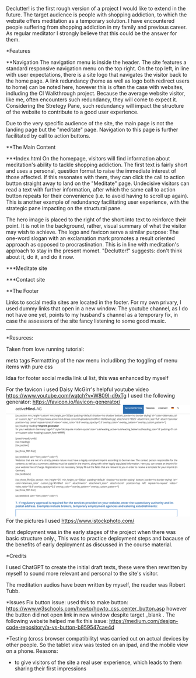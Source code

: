 Declutter! is the first rough  version of a project I would like to extend in the future. The target audience is people with shopping addiction, to which the website offers meditation as a temporary solution. I have encountered people suffering from shopping addiction in my family and previous career. As regular meditator I strongly believe that this could be the answer for them.

*Features



**Navigation
The navigation menu is inside the header. The site features a standard responsive navigation menu on the top right. On the top left, in line with user expectations, there is a site logo that navigates the visitor back to the home page.
A link redundancy (home as well as logo both redirect users to home) can be noted here, however this is often the case with websites, indluding the CI Walkthrough project. Because the average website visitor, like me, often encounters such redundancy, they will come to expect it. Considering the Stretegy Pane, such redundancy will impact the structure of the website to contribute to a good user experience.

Due to the very specific audience of the site, the main page is not the landing page but the "meditate" page. Navigation to this page is further facilitated by call to action buttons.



**The Main Content

***Index.html
On the homepage, visitors will find information about meditation's ability to tackle shopping addiction. The first text is fairly short and uses a personal, question format to raise the immediate interest of those affected. If this resonates with them, they can click the call to action button straight away to land on the "Meditate" page. Undecisive visitors can read a text with further information, after which the same call to action button repeats for their convenience (i.e. to avoid having to scroll up again). This is another example of redundancy facilitating user experience, with the strategic pane impacting on the structural pane.

The hero image is placed to the right of the short into text to reinforce their point. It is not in the background, rather, visual summary of what the visitor may wish to achieve.  The logo and favicon serve a similar purpose: The one-word slogan with an exclamation mark promotes a result oriented approach as opposed to procrastination. This is in line with meditation's approach to stay in the present momet. "Declutter!" suggests: don't think about it, do it, and do it now.

***Meditate site

***Contact site

**The Footer

Links to social media sites are located in the footer. For my own privary, I used dummy links that open in a new window. The youtube channel, as I do not have one yet, points to my husband's channel as a temporary fix, in case the assessors of the site fancy listening to some good music.



---



*Resurces:

Taken from love running tutorial:

meta tags
Formattting of the nav menu includibng the toggling of menu items with pure css

Idaa for footer social media link ul list, this was enhanced by myself

For the favicon i used Daisy McGirr's helpful youtube video https://www.youtube.com/watch?v=W809I-d9xTg I used the following generator: https://favicon.io/favicon-generator/
![image](docs/active-mind.png)
For the pictures I used https://www.istockphoto.com/


first deployment was in the early stages of the project when there was basic structure only., This was to practice deployment steps and bacause of the benefits of early deployment as discussed in the course material.

*Credits



I used ChatGPT to create the initial draft texts, these were then rewritten by myself to sound more relevant and personal to the site's visitor.

The meditation audios have been written by myself, the reader was Robert Tubb.

*Issues
Fix button issue: used this to make button: https://www.w3schools.com/howto/howto_css_center_button.asp
however the button did not open link in new window despite target _blank . The following website helped me fix this issue: https://medium.com/design-code-repository/a-vs-button-b859547cae4d


*Testing (cross browser compatibility)
was carried out on actual devices by other people. So the tablet view was tested on an ipad, and the mobile view on a phone. Reasons:
- to give visitors of the site a real user experience, which leads to them sharing their first impressions
  

